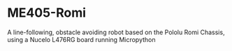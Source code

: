# ME405-Romi
A line-following, obstacle avoiding robot based on the Pololu Romi Chassis, using a Nucelo L476RG board running Micropython
